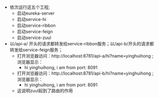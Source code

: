 - 依次运行这五个工程;
    - 启动eureka-server
    - 启动service-hi
    - 启动service-ribbon
    - 启动service-feign
    - 启动service-zuul
- 以/api-a/ 开头的请求都转发给service-ribbon服务；以/api-b/开头的请求都转发给service-feign服务；
    - 打开浏览器访问：http://localhost:8781/api-a/hi?name=yinghuihong ;浏览器显示：
        - hi yinghuihong, i am from port: 8091
    - 打开浏览器访问：http://localhost:8781/api-b/hi?name=yinghuihong ;浏览器显示：
        - hi yinghuihong, i am from port: 8091
    - 这说明zuul起到了路由的作用